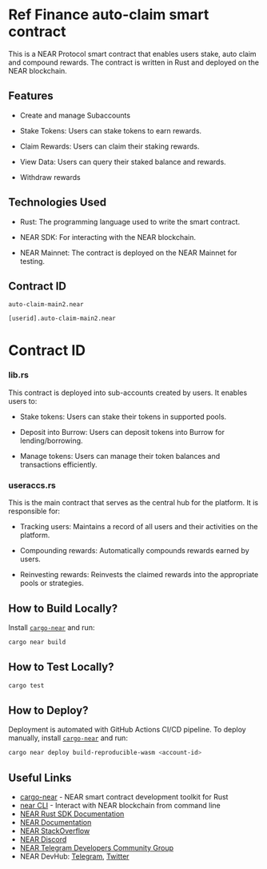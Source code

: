 #  Ref Finance auto-claim  smart contract

This is a NEAR Protocol smart contract that enables users stake, auto claim and compound rewards. The contract is written in Rust and deployed on the NEAR blockchain.


## Features
- Create and manage Subaccounts 

- Stake Tokens: Users can stake tokens to earn rewards.

- Claim Rewards: Users can claim their staking rewards.

- View Data: Users can query their staked balance and rewards.

- Withdraw rewards



## Technologies Used
- Rust: The programming language used to write the smart contract.

- NEAR SDK: For interacting with the NEAR blockchain.

- NEAR Mainnet: The contract is deployed on the NEAR Mainnet for testing.


## Contract ID
```
auto-claim-main2.near
```

```
[userid].auto-claim-main2.near
```

# Contract ID

### lib.rs
This contract is deployed into sub-accounts created by users. It enables users to:

- Stake tokens: Users can stake their tokens in supported pools.

- Deposit into Burrow: Users can deposit tokens into Burrow for lending/borrowing.

- Manage tokens: Users can manage their token balances and transactions efficiently.



### useraccs.rs
This is the main contract that serves as the central hub for the platform. It is responsible for:

- Tracking users: Maintains a record of all users and their activities on the platform.

- Compounding rewards: Automatically compounds rewards earned by users.

- Reinvesting rewards: Reinvests the claimed rewards into the appropriate pools or strategies.




## How to Build Locally?

Install [`cargo-near`](https://github.com/near/cargo-near) and run:

```bash
cargo near build
```

## How to Test Locally?

```bash
cargo test
```


## How to Deploy?

Deployment is automated with GitHub Actions CI/CD pipeline.
To deploy manually, install [`cargo-near`](https://github.com/near/cargo-near) and run:

```bash
cargo near deploy build-reproducible-wasm <account-id>
```

## Useful Links

- [cargo-near](https://github.com/near/cargo-near) - NEAR smart contract development toolkit for Rust
- [near CLI](https://near.cli.rs) - Interact with NEAR blockchain from command line
- [NEAR Rust SDK Documentation](https://docs.near.org/sdk/rust/introduction)
- [NEAR Documentation](https://docs.near.org)
- [NEAR StackOverflow](https://stackoverflow.com/questions/tagged/nearprotocol)
- [NEAR Discord](https://near.chat)
- [NEAR Telegram Developers Community Group](https://t.me/neardev)
- NEAR DevHub: [Telegram](https://t.me/neardevhub), [Twitter](https://twitter.com/neardevhub)
